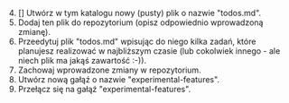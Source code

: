 4. [] Utwórz w tym katalogu nowy (pusty) plik o nazwie "todos.md".
5. Dodaj ten plik do repozytorium (opisz odpowiednio wprowadzoną zmianę).
6. Przeedytuj plik "todos.md" wpisując do niego kilka zadań, które planujesz realizować w najbliższym czasie (lub cokolwiek innego - ale niech plik ma jakąś zawartość :-)).
7. Zachowaj wprowadzone zmiany w repozytorium.
8. Utwórz nową gałąź o nazwie "experimental-features".
9. Przełącz się na gałąź "experimental-features".
